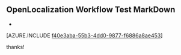 ## OpenLocalization Workflow Test MarkDown
* 

[AZURE.INCLUDE [f40e3aba-55b3-4dd0-9877-f6886a8ae453](calleeMd1.md)]

 
thanks!